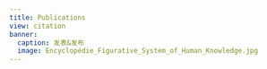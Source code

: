 ```yaml
---
title: Publications
view: citation
banner:
  caption: 发表&发布
  image: Encyclopédie_Figurative_System_of_Human_Knowledge.jpg
---
```

